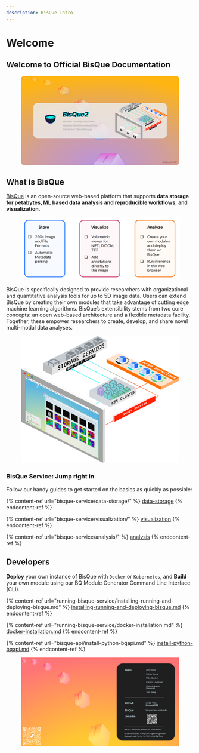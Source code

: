 ```yaml
---
description: BisQue Intro
---
```


# Welcome

## Welcome to Official BisQue Documentation

<figure><img src=".gitbook/assets/bisque2-github-banner.png" alt="Github Banner"><figcaption></figcaption></figure>

## What is BisQue

[BisQue](https://bisque2.ece.ucsb.edu/client\_service/) is an open-source web-based platform that supports **data storage for petabytes, ML based data analysis and reproducible workflows**, and **visualization**.



<figure><img src=".gitbook/assets/image (6).png" alt=""><figcaption></figcaption></figure>

BisQue is specifically designed to provide researchers with organizational and quantitative analysis tools for up to 5D image data. Users can extend BisQue by creating their own modules that take advantage of cutting edge machine learning algorithms. BisQue’s extensibility stems from two core concepts: an open web-based architecture and a flexible metadata facility. Together, these empower researchers to create, develop, and share novel multi-modal data analyses.



<figure><img src=".gitbook/assets/CSSI-ARCH.png" alt=""><figcaption></figcaption></figure>

### BisQue Service: Jump right in

Follow our handy guides to get started on the basics as quickly as possible:

{% content-ref url="bisque-service/data-storage/" %}
[data-storage](bisque-service/data-storage/)
{% endcontent-ref %}

{% content-ref url="bisque-service/visualization/" %}
[visualization](bisque-service/visualization/)
{% endcontent-ref %}

{% content-ref url="bisque-service/analysis/" %}
[analysis](bisque-service/analysis/)
{% endcontent-ref %}

## Developers

**Deploy** your own instance of BisQue with `Docker` or `Kubernetes`, and **Build** your own module using our BQ Module Generator Command Line Interface (CLI).

{% content-ref url="running-bisque-service/installing-running-and-deploying-bisque.md" %}
[installing-running-and-deploying-bisque.md](running-bisque-service/installing-running-and-deploying-bisque.md)
{% endcontent-ref %}

{% content-ref url="running-bisque-service/docker-installation.md" %}
[docker-installation.md](running-bisque-service/docker-installation.md)
{% endcontent-ref %}

{% content-ref url="bisque-api/install-python-bqapi.md" %}
[install-python-bqapi.md](bisque-api/install-python-bqapi.md)
{% endcontent-ref %}

<figure><img src=".gitbook/assets/contributors.png" alt="Contributors"><figcaption></figcaption></figure>
